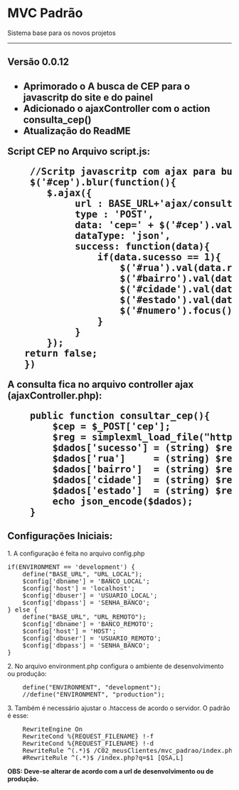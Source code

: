 <h1>MVC Padrão</h1>
<p>Sistema base para os novos projetos</p>

<hr>


<h2>Versão 0.0.12<h2>

<ul>
	<li>Aprimorado o A busca de CEP para o javascritp do site e do painel</li>
	<li>Adicionado o ajaxController com o action consulta_cep()</li>
	<li>Atualização do ReadME</li>
</ul>
<p>Script CEP no Arquivo script.js:</p>
<pre>
	//Scritp javascritp com ajax para busca de cep
	$('#cep').blur(function(){    
       $.ajax({
            url : BASE_URL+'ajax/consultar_cep',  
            type : 'POST', 
            data: 'cep=' + $('#cep').val(), 
            dataType: 'json', 
            success: function(data){
                if(data.sucesso == 1){
                    $('#rua').val(data.rua);
                    $('#bairro').val(data.bairro);
                    $('#cidade').val(data.cidade);
                    $('#estado').val(data.estado);
                    $('#numero').focus();
                }
            }
       });   
   return false;    
   })
</pre>
<p>A consulta fica no arquivo controller ajax (ajaxController.php):</p>
<pre>
	public function consultar_cep(){
        $cep = $_POST['cep'];
        $reg = simplexml_load_file("http://cep.republicavirtual.com.br/web_cep.php?formato=xml&cep=" . $cep);
        $dados['sucesso'] = (string) $reg->resultado;
        $dados['rua']     = (string) $reg->tipo_logradouro . ' ' . $reg->logradouro;
        $dados['bairro']  = (string) $reg->bairro;
        $dados['cidade']  = (string) $reg->cidade;
        $dados['estado']  = (string) $reg->uf;
        echo json_encode($dados);
    }
</pre>	

<h2>Configurações Iniciais:</h2>
<p>1. A configuração é feita no arquivo config.php</p>
<pre>
if(ENVIRONMENT == 'development') {
	define("BASE_URL", "URL_LOCAL");
	$config['dbname'] = 'BANCO_LOCAL';
	$config['host'] = 'localhost';
	$config['dbuser'] = 'USUARIO_LOCAL';
	$config['dbpass'] = 'SENHA_BANCO';
} else {
	define("BASE_URL", "URL_REMOTO");
	$config['dbname'] = 'BANCO_REMOTO';
	$config['host'] = 'HOST';
	$config['dbuser'] = 'USUARIO_REMOTO';
	$config['dbpass'] = 'SENHA_BANCO';
}
</pre>
<P>2. No arquivo environment.php configura o ambiente de desenvolvimento ou produção:</P>
<pre>
	define("ENVIRONMENT", "development");
	//define("ENVIRONMENT", "production");
</pre>
<p>3. Também é necessário ajustar o .htaccess de acordo o servidor. O padrão é esse:</p>
<pre>
	RewriteEngine On
	RewriteCond %{REQUEST_FILENAME} !-f
	RewriteCond %{REQUEST_FILENAME} !-d
	RewriteRule ^(.*)$ /C02_meusClientes/mvc_padrao/index.php?q=$1 [QSA,L]
	#RewriteRule ^(.*)$ /index.php?q=$1 [QSA,L]
</pre>
<p><strong>OBS: Deve-se alterar de acordo com a url de desenvolvimento ou de produção.</strong></p>